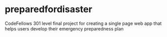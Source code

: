 # preparedfordisaster
CodeFellows 301 level final project for creating a single page web app that helps users develop their emergency preparedness plan
